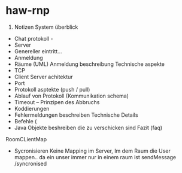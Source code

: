 # haw-rnp

1.  Notizen
System überblick
-   Chat protokoll - 
-   Server
-   Genereller eintritt... 
-   Anmeldung
-   Räume (UML)
Anmeldung beschreibung
Technische aspekte
-   TCP
-   Client Server achitektur
-   Port
-   Protokoll asptekte (push / pull)
-   Ablauf von Protokoll (Kommunikation schema)
-   Timeout – Prinzipen des Abbruchs
-   Koddierungen
-   Fehlermeldungen beschreiben
Technische Details
-   Befehle (
-   Java Objekte beshreiben die zu verschicken sind
Fazit (faq)

RoomCLientMap 
-   Sycronisieren
Keine Mapping im Server, Im dem Raum die User mappen.. da ein unser immer nur in einem raum ist
sendMessage /syncronised
